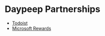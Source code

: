 # Daypeep Partnerships
- [Todoist](https://get.todoist.io/h6tjjh8m1ct9)
- [Microsoft Rewards](https://rewards.bing.com/welcome?rh=D4409BC4&ref=rafsrchae)
